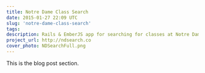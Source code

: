 ```yaml
---
title: Notre Dame Class Search
date: 2015-01-27 22:09 UTC
slug: 'notre-dame-class-search'
tags:
description: Rails & EmberJS app for searching for classes at Notre Dame.
project_url: http://ndsearch.co
cover_photo: NDSearchFull.png
---
```


This is the blog post section.
